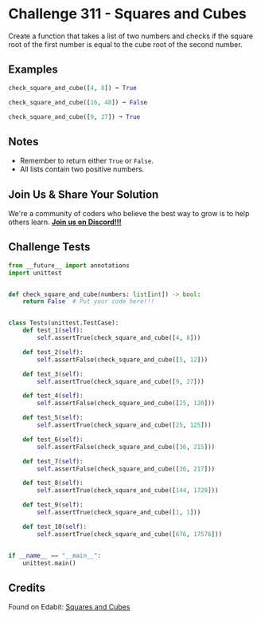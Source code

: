 # Challenge 311 - Squares and Cubes

Create a function that takes a list of two numbers and checks if the square root of the first number is equal to the cube root of the second number.

## Examples
```python
check_square_and_cube([4, 8]) ➞ True

check_square_and_cube([16, 48]) ➞ False

check_square_and_cube([9, 27]) ➞ True
```
## Notes

- Remember to return either `True` or `False`.
- All lists contain two positive numbers.

## Join Us & Share Your Solution

We're a community of coders who believe the best way to grow is to help others learn. **[Join us on Discord!!!]("https"://discord.gg/sfHykntuGy)**

## Challenge Tests
```python
from __future__ import annotations
import unittest


def check_square_and_cube(numbers: list[int]) -> bool:
    return False  # Put your code here!!!


class Tests(unittest.TestCase):
    def test_1(self):
        self.assertTrue(check_square_and_cube([4, 8]))

    def test_2(self):
        self.assertFalse(check_square_and_cube([5, 12]))

    def test_3(self):
        self.assertTrue(check_square_and_cube([9, 27]))

    def test_4(self):
        self.assertFalse(check_square_and_cube([25, 120]))

    def test_5(self):
        self.assertTrue(check_square_and_cube([25, 125]))

    def test_6(self):
        self.assertFalse(check_square_and_cube([36, 215]))

    def test_7(self):
        self.assertFalse(check_square_and_cube([36, 217]))

    def test_8(self):
        self.assertTrue(check_square_and_cube([144, 1728]))

    def test_9(self):
        self.assertTrue(check_square_and_cube([1, 1]))

    def test_10(self):
        self.assertTrue(check_square_and_cube([676, 17576]))


if __name__ == "__main__":
    unittest.main()
```
## Credits

Found on Edabit: [Squares and Cubes](https://edabit.com/challenge/NMHFTCMqW6j8sXkNd)
